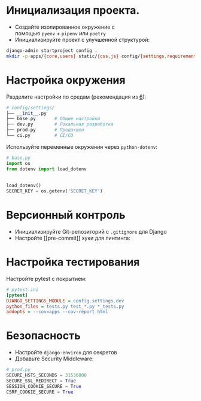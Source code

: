 
# Инициализация проекта. 

- Создайте изолированное окружение с помощью `pyenv` + `pipenv` или `poetry`
- Инициализируйте проект с улучшенной структурой:
```bash
django-admin startproject config .
mkdir -p apps/{core,users} static/{css,js} config/{settings,requirements}
```

# Настройка окружения 
Разделите настройки по средам (рекомендация из [6](https://djangostars.com/blog/configuring-django-settings-best-practices/)):

```python
# config/settings/
├── __init__.py
├── base.py       # Общие настройки
├── dev.py        # Локальная разработка
├── prod.py       # Продакшен
└── ci.py         # CI/CD
```

Используйте переменные окружения через `python-dotenv`:
```python
# base.py
import os  
from dotenv import load_dotenv  
  
  
load_dotenv()  
SECRET_KEY = os.getenv('SECRET_KEY')
```

# Версионный контроль

- Инициализируйте Git-репозиторий с `.gitignore` для Django
- Настройте [[pre-commit]] хуки для линтинга:

# Настройка тестирования

Настройте pytest с покрытием:

```ini
# pytest.ini
[pytest]
DJANGO_SETTINGS_MODULE = config.settings.dev
python_files = tests.py test_*.py *_tests.py
addopts = --cov=apps --cov-report html
```

# Безопасность
- Настройте `django-environ` для секретов
- Добавьте Security Middleware:
```python
# prod.py
SECURE_HSTS_SECONDS = 31536000
SECURE_SSL_REDIRECT = True
SESSION_COOKIE_SECURE = True
CSRF_COOKIE_SECURE = True
```